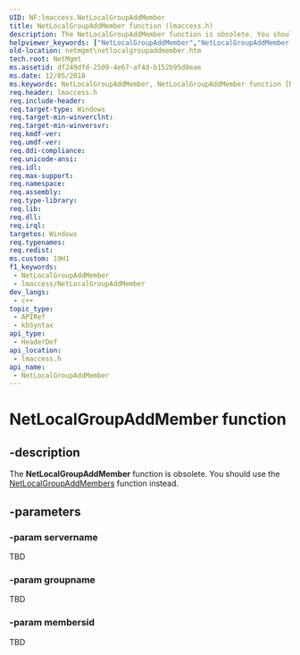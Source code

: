 ```yaml
---
UID: NF:lmaccess.NetLocalGroupAddMember
title: NetLocalGroupAddMember function (lmaccess.h)
description: The NetLocalGroupAddMember function is obsolete. You should use the NetLocalGroupAddMembers function instead.
helpviewer_keywords: ["NetLocalGroupAddMember","NetLocalGroupAddMember function [Network Management]","_win32_netlocalgroupaddmember","lmaccess/NetLocalGroupAddMember","netmgmt.netlocalgroupaddmember"]
old-location: netmgmt\netlocalgroupaddmember.htm
tech.root: NetMgmt
ms.assetid: df249dfd-2509-4e67-af4d-b152b95d0eae
ms.date: 12/05/2018
ms.keywords: NetLocalGroupAddMember, NetLocalGroupAddMember function [Network Management], _win32_netlocalgroupaddmember, lmaccess/NetLocalGroupAddMember, netmgmt.netlocalgroupaddmember
req.header: lmaccess.h
req.include-header: 
req.target-type: Windows
req.target-min-winverclnt: 
req.target-min-winversvr: 
req.kmdf-ver: 
req.umdf-ver: 
req.ddi-compliance: 
req.unicode-ansi: 
req.idl: 
req.max-support: 
req.namespace: 
req.assembly: 
req.type-library: 
req.lib: 
req.dll: 
req.irql: 
targetos: Windows
req.typenames: 
req.redist: 
ms.custom: 19H1
f1_keywords:
 - NetLocalGroupAddMember
 - lmaccess/NetLocalGroupAddMember
dev_langs:
 - c++
topic_type:
 - APIRef
 - kbSyntax
api_type:
 - HeaderDef
api_location:
 - lmaccess.h
api_name:
 - NetLocalGroupAddMember
---
```


# NetLocalGroupAddMember function


## -description

The 
				<b>NetLocalGroupAddMember</b> function is obsolete. You should use the 
<a href="https://docs.microsoft.com/windows/desktop/api/lmaccess/nf-lmaccess-netlocalgroupaddmembers">NetLocalGroupAddMembers</a> function instead.

## -parameters

### -param servername

TBD

### -param groupname

TBD

### -param membersid

TBD

